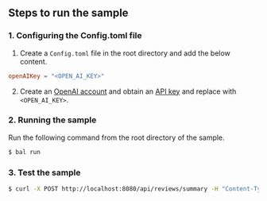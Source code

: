 ## Steps to run the sample

### 1. Configuring the Config.toml file
1. Create a `Config.toml` file in the root directory and add the below content.
```toml
openAIKey = "<OPEN_AI_KEY>"
```
2. Create an [OpenAI account](https://platform.openai.com) and obtain 
an [API key](https://platform.openai.com/account/api-keys) and replace with `<OPEN_AI_KEY>`.

### 2. Running the sample
Run the following command from the root directory of the sample.
```sh
$ bal run
```

### 3. Test the sample
```sh
$ curl -X POST http://localhost:8080/api/reviews/summary -H "Content-Type: application/json" -d '{"reviews":["I recently ordered a laptop and it was in very good condition and it was delivered on time. But there were some software glitches and I couldn'\''t find enough instructions to troubleshoot them. Would be great if they provided more detailed manuals.","The smartphone I ordered arrived with a damaged screen. They need to be careful when packaging.","Extrmely satisfied with my orders. Would suggest this place to anyone.","Everything is great about them expect some deliveries take too long. Would suggest improving shipping speed to reduce delays."]}'
```
